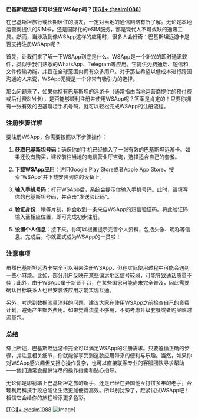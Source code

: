 **巴基斯坦远游卡可以注册WSApp吗？[[TG💪+ @esim1088](https://t.me/s/esim1088)]**

在巴基斯坦旅行或长期居住的朋友，一定对当地的通信网络有所了解。无论是本地运营商提供的SIM卡，还是国际化的eSIM服务，都是现代人不可或缺的通讯工具。然而，当涉及到像WSApp这样的应用时，很多人会好奇：巴基斯坦远游卡是否支持注册WSApp呢？

首先，让我们来了解一下WSApp到底是什么。WSApp是一个新兴的即时通讯软件，类似于我们熟悉的WhatsApp、Telegram等应用。它提供免费通话、短信和文件传输功能，并且在全球范围内拥有众多用户。对于那些希望以低成本进行跨国沟通的人来说，WSApp无疑是一个非常有吸引力的选择。

那么问题来了，如果你持有巴基斯坦的远游卡（通常指由当地运营商提供的预付费或后付费SIM卡），是否能够顺利注册并使用WSApp呢？答案是肯定的！只要你拥有一张有效的巴基斯坦手机号码，就可以轻松完成WSApp的注册流程。

### 注册步骤详解

要注册WSApp，你需要按照以下步骤操作：

1. **获取巴基斯坦号码**：确保你的手机已经插入了一张有效的巴基斯坦远游卡。如果还没有购买，建议前往当地的电信营业厅咨询，选择适合自己的套餐。

2. **下载WSApp应用**：访问Google Play Store或者Apple App Store，搜索“WSApp”并下载安装到你的设备上。

3. **输入手机号码**：打开WSApp后，系统会提示你输入手机号码。此时，请填写你的巴基斯坦号码，并点击“发送验证码”。

4. **验证身份**：稍等片刻，你会收到一条来自WSApp的短信验证码。将此验证码输入至相应位置，即可完成初步注册。

5. **设置个人信息**：接下来，你可以根据提示完善个人资料，包括头像、昵称等信息。完成后，你就正式成为WSApp的一员啦！

### 注意事项

虽然巴基斯坦远游卡完全可以用来注册WSApp，但在实际使用过程中可能会遇到一些小麻烦。比如，部分用户反映在某些偏远地区信号较弱，可能导致通话质量不佳；此外，由于WSApp属于新晋平台，在某些国家可能尚未完全普及，因此需要确认目标联系人也已安装该应用才能实现互通。

另外，考虑到数据流量消耗的问题，建议大家在使用WSApp之前检查自己的资费计划，避免产生额外费用。如果觉得流量不够用，不妨考虑升级套餐或者购买临时流量包。

### 总结

综上所述，巴基斯坦远游卡完全可以满足WSApp的注册需求。只要遵循正确的步骤，并注意相关细节，你就能够享受到这款应用带来的便利与乐趣。当然，如果你对WSApp感兴趣但又担心操作复杂，也可以直接联系专业的客服团队寻求帮助——他们通常会提供详尽的操作指南和贴心指导。

无论你是即将踏上巴基斯坦之旅的新手，还是已经在异国他乡打拼多年的老手，合理利用科技手段总能让生活更加便捷高效。所以别犹豫了，赶紧试试WSApp吧！相信它会给你的旅程增添更多色彩。

[[TG💪+ @esim1088](https://t.me/s/esim1088) ![Image](https://i.postimg.cc/4NQfJmqS/Snipaste-2025-05-13-00-14-12.png)]